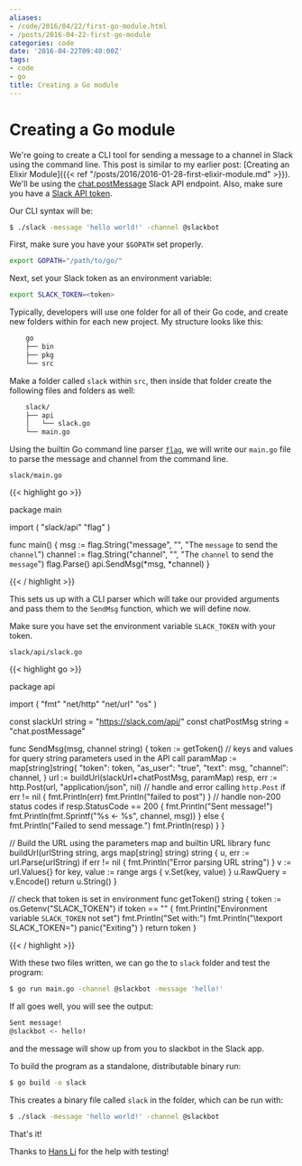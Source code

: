 ```yaml
---
aliases:
- /code/2016/04/22/first-go-module.html
- /posts/2016-04-22-first-go-module
categories: code
date: '2016-04-22T09:40:00Z'
tags:
- code
- go
title: Creating a Go module
---
```


Creating a Go module
====================

We're going to create a CLI tool for sending a message to a channel in Slack using the command line. This post is similar to my earlier post: [Creating an Elixir Module]({{< ref "/posts/2016/2016-01-28-first-elixir-module.md" >}}). We'll be using the [chat.postMessage](https://api.slack.com/methods/chat.postMessage) Slack API endpoint. Also, make sure you have a [Slack API token](https://api.slack.com/tokens).

Our CLI syntax will be:

```sh
$ ./slack -message 'hello world!' -channel @slackbot
```

First, make sure you have your `$GOPATH` set properly.

```sh
export GOPATH="/path/to/go/"
```

Next, set your Slack token as an environment variable:

```sh
export SLACK_TOKEN=<token>
```

Typically, developers will use one folder for all of their Go code, and create new folders within for each new project. My structure looks like this:

```sh
    go
    ├── bin
    ├── pkg
    └── src
```

Make a folder called `slack` within `src`, then inside that folder create the following files and folders as well:

```sh
    slack/
    ├── api
    │   └── slack.go
    └── main.go
```

Using the builtin Go command line parser [`flag`](https://golang.org/pkg/flag/), we will write our `main.go` file to parse the message and channel from the command line.

`slack/main.go`

{{< highlight go >}}

package main

import (
    "slack/api"
    "flag"
)

func main() {
    msg := flag.String("message", "", "The `message` to send the `channel`")
    channel := flag.String("channel", "", "The `channel` to send the `message`")
    flag.Parse()
    api.SendMsg(*msg, *channel)
}

{{< / highlight >}}

This sets us up with a CLI parser which will take our provided arguments and pass them to the `SendMsg` function, which we will define now.

Make sure you have set the environment variable `SLACK_TOKEN` with your token.

`slack/api/slack.go`

{{< highlight go >}}

package api

import (
    "fmt"
    "net/http"
    "net/url"
    "os"
)

const slackUrl string = "https://slack.com/api/"
const chatPostMsg string = "chat.postMessage"

func SendMsg(msg, channel string) {
    token := getToken()
    // keys and values for query string parameters used in the API call
    paramMap := map[string]string{
        "token": token,
        "as_user": "true",
        "text": msg,
        "channel": channel,
    }
    url := buildUrl(slackUrl+chatPostMsg, paramMap)
    resp, err := http.Post(url, "application/json", nil)
    // handle and error calling `http.Post`
    if err != nil {
        fmt.Println(err)
        fmt.Println("failed to post")
    }
    // handle non-200 status codes
    if resp.StatusCode == 200 {
        fmt.Println("Sent message!")
        fmt.Println(fmt.Sprintf("%s <- %s", channel, msg))
    } else {
        fmt.Println("Failed to send message.")
        fmt.Println(resp)
    }
}

// Build the URL using the parameters map and builtin URL library
func buildUrl(urlString string, args map[string] string) string {
    u, err := url.Parse(urlString)
    if err != nil {
        fmt.Println("Error parsing URL string")
    }
    v := url.Values{}
    for key, value := range args {
        v.Set(key, value)
    }
    u.RawQuery = v.Encode()
    return u.String()
}

// check that token is set in environment
func getToken() string {
    token := os.Getenv("SLACK_TOKEN")
    if token == "" {
        fmt.Println("Environment variable `SLACK_TOKEN` not set")
        fmt.Println("Set with:")
        fmt.Println("\texport SLACK_TOKEN=<token>")
        panic("Exiting")
    }
    return token
}

{{< / highlight >}}

With these two files written, we can go the to `slack` folder and test the program:

```sh
$ go run main.go -channel @slackbot -message 'hello!'
```

If all goes well, you will see the output:

```sh
Sent message!
@slackbot <- hello!
```

and the message will show up from you to slackbot in the Slack app.

To build the program as a standalone, distributable binary run:

```sh
$ go build -o slack
```

This creates a binary file called `slack` in the folder, which can be run with:

```sh
$ ./slack -message 'hello world!' -channel @slackbot
```

That's it!

Thanks to [Hans Li](https://www.linkedin.com/in/haanns) for the help with testing!